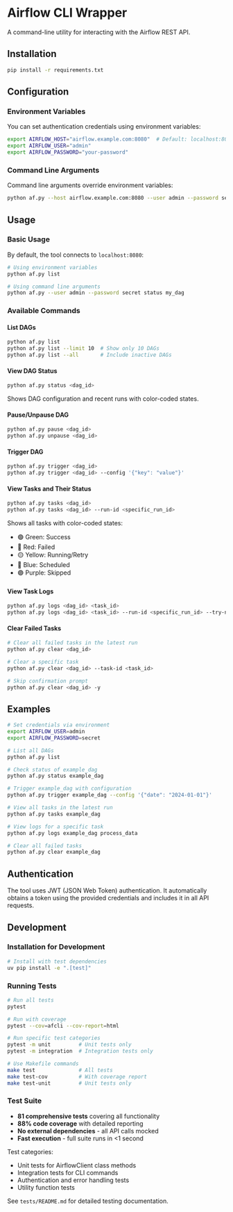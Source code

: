 # Airflow CLI Wrapper

A command-line utility for interacting with the Airflow REST API.

## Installation

```bash
pip install -r requirements.txt
```

## Configuration

### Environment Variables

You can set authentication credentials using environment variables:

```bash
export AIRFLOW_HOST="airflow.example.com:8080"  # Default: localhost:8080
export AIRFLOW_USER="admin"
export AIRFLOW_PASSWORD="your-password"
```

### Command Line Arguments

Command line arguments override environment variables:

```bash
python af.py --host airflow.example.com:8080 --user admin --password secret list
```

## Usage

### Basic Usage

By default, the tool connects to `localhost:8080`:

```bash
# Using environment variables
python af.py list

# Using command line arguments
python af.py --user admin --password secret status my_dag
```

### Available Commands

#### List DAGs
```bash
python af.py list
python af.py list --limit 10  # Show only 10 DAGs
python af.py list --all       # Include inactive DAGs
```

#### View DAG Status
```bash
python af.py status <dag_id>
```
Shows DAG configuration and recent runs with color-coded states.

#### Pause/Unpause DAG
```bash
python af.py pause <dag_id>
python af.py unpause <dag_id>
```

#### Trigger DAG
```bash
python af.py trigger <dag_id>
python af.py trigger <dag_id> --config '{"key": "value"}'
```

#### View Tasks and Their Status
```bash
python af.py tasks <dag_id>
python af.py tasks <dag_id> --run-id <specific_run_id>
```
Shows all tasks with color-coded states:
- 🟢 Green: Success
- 🔴 Red: Failed
- 🟡 Yellow: Running/Retry
- 🔵 Blue: Scheduled
- 🟣 Purple: Skipped

#### View Task Logs
```bash
python af.py logs <dag_id> <task_id>
python af.py logs <dag_id> <task_id> --run-id <specific_run_id> --try-number 2
```

#### Clear Failed Tasks
```bash
# Clear all failed tasks in the latest run
python af.py clear <dag_id>

# Clear a specific task
python af.py clear <dag_id> --task-id <task_id>

# Skip confirmation prompt
python af.py clear <dag_id> -y
```

## Examples

```bash
# Set credentials via environment
export AIRFLOW_USER=admin
export AIRFLOW_PASSWORD=secret

# List all DAGs
python af.py list

# Check status of example_dag
python af.py status example_dag

# Trigger example_dag with configuration
python af.py trigger example_dag --config '{"date": "2024-01-01"}'

# View all tasks in the latest run
python af.py tasks example_dag

# View logs for a specific task
python af.py logs example_dag process_data

# Clear all failed tasks
python af.py clear example_dag
```

## Authentication

The tool uses JWT (JSON Web Token) authentication. It automatically obtains a token using the provided credentials and includes it in all API requests.

## Development

### Installation for Development

```bash
# Install with test dependencies
uv pip install -e ".[test]"
```

### Running Tests

```bash
# Run all tests
pytest

# Run with coverage
pytest --cov=afcli --cov-report=html

# Run specific test categories
pytest -m unit         # Unit tests only
pytest -m integration  # Integration tests only

# Use Makefile commands
make test              # All tests
make test-cov          # With coverage report
make test-unit         # Unit tests only
```

### Test Suite

- **81 comprehensive tests** covering all functionality
- **88% code coverage** with detailed reporting
- **No external dependencies** - all API calls mocked
- **Fast execution** - full suite runs in <1 second

Test categories:
- Unit tests for AirflowClient class methods
- Integration tests for CLI commands  
- Authentication and error handling tests
- Utility function tests

See `tests/README.md` for detailed testing documentation.
